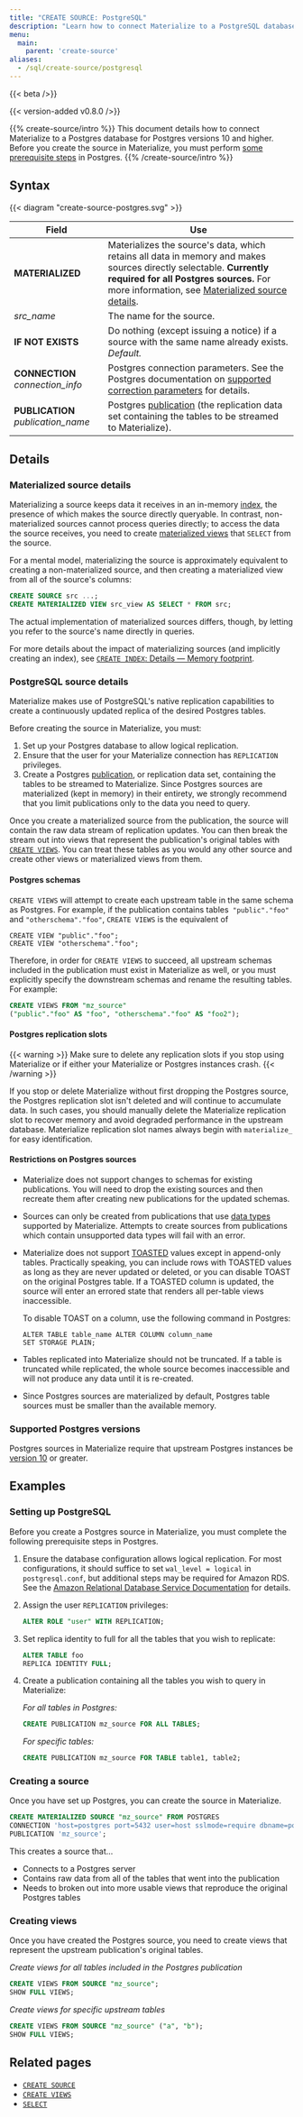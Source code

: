 ```yaml
---
title: "CREATE SOURCE: PostgreSQL"
description: "Learn how to connect Materialize to a PostgreSQL database."
menu:
  main:
    parent: 'create-source'
aliases:
  - /sql/create-source/postgresql
---
```


{{< beta />}}

{{< version-added v0.8.0 />}}

{{% create-source/intro %}}
This document details how to connect Materialize to a Postgres database for Postgres versions 10 and higher. Before you create the source in Materialize, you must perform [some prerequisite steps](#postgresql-source-details) in Postgres.
{{% /create-source/intro %}}

## Syntax

{{< diagram "create-source-postgres.svg" >}}

Field | Use
------|-----
**MATERIALIZED** | Materializes the source's data, which retains all data in memory and makes sources directly selectable. **Currently required for all Postgres sources.** For more information, see [Materialized source details](#materialized-source-details).
_src_name_  | The name for the source.
**IF NOT EXISTS**  | Do nothing (except issuing a notice) if a source with the same name already exists. _Default._
**CONNECTION** _connection_info_ | Postgres connection parameters. See the Postgres documentation on [supported correction parameters](https://www.postgresql.org/docs/current/libpq-connect.html#LIBPQ-PARAMKEYWORDS) for details.
**PUBLICATION** _publication_name_ | Postgres [publication](https://www.postgresql.org/docs/current/logical-replication-publication.html) (the replication data set containing the tables to be streamed to Materialize).

## Details

### Materialized source details

Materializing a source keeps data it receives in an in-memory
[index](/overview/api-components/#indexes), the presence of which makes the
source directly queryable. In contrast, non-materialized sources cannot process
queries directly; to access the data the source receives, you need to create
[materialized views](/sql/create-materialized-view) that `SELECT` from the
source.

For a mental model, materializing the source is approximately equivalent to
creating a non-materialized source, and then creating a materialized view from
all of the source's columns:

```sql
CREATE SOURCE src ...;
CREATE MATERIALIZED VIEW src_view AS SELECT * FROM src;
```

The actual implementation of materialized sources differs, though, by letting
you refer to the source's name directly in queries.

For more details about the impact of materializing sources (and implicitly
creating an index), see [`CREATE INDEX`: Details &mdash; Memory
footprint](/sql/create-index/#memory-footprint).

### PostgreSQL source details

Materialize makes use of PostgreSQL's native replication capabilities to create a continuously updated replica of the desired Postgres tables.

Before creating the source in Materialize, you must:

1. Set up your Postgres database to allow logical replication.
2. Ensure that the user for your Materialize connection has `REPLICATION` privileges.
3. Create a Postgres [publication](https://www.postgresql.org/docs/current/logical-replication-publication.html), or replication data set, containing the tables to be streamed to Materialize. Since Postgres sources are materialized (kept in memory) in their entirety, we strongly recommend that you limit publications only to the data you need to query.

Once you create a materialized source from the publication, the source will contain the raw data stream of replication updates. You can then break the stream out into views that represent the publication's original tables with [`CREATE VIEWS`](/sql/create-views/). You can treat these tables as you would any other source and create other views or materialized views from them.

#### Postgres schemas

`CREATE VIEWS` will attempt to create each upstream table in the same schema as Postgres. For example, if the publication contains tables` "public"."foo"` and `"otherschema"."foo"`, `CREATE VIEWS` is the equivalent of

```
CREATE VIEW "public"."foo";
CREATE VIEW "otherschema"."foo";
```

Therefore, in order for `CREATE VIEWS` to succeed, all upstream schemas included in the publication must exist in Materialize as well, or you must explicitly specify the downstream schemas and rename the resulting tables. For example:

```sql
CREATE VIEWS FROM "mz_source"
("public"."foo" AS "foo", "otherschema"."foo" AS "foo2");
```
#### Postgres replication slots

{{< warning >}}
Make sure to delete any replication slots if you stop using Materialize or if either your Materialize or Postgres instances crash.
{{< /warning >}}

If you stop or delete Materialize without first dropping the Postgres source, the Postgres replication slot isn't deleted and will continue to accumulate data. In such cases, you should manually delete the Materialize replication slot to recover memory and avoid degraded performance in the upstream database. Materialize replication slot names always begin with `materialize_` for easy identification.

#### Restrictions on Postgres sources

- Materialize does not support changes to schemas for existing publications. You will need to drop the existing sources and then recreate them after creating new publications for the updated schemas.
- Sources can only be created from publications that use [data types](/sql/types/) supported by Materialize. Attempts to create sources from publications which contain unsupported data types will fail with an error.
- Materialize does not support [TOASTED](https://www.postgresql.org/docs/current/storage-toast.html) values except in append-only tables. Practically speaking, you can include rows with TOASTED values as long as they are never updated or deleted, or you can disable TOAST on the original Postgres table. If a TOASTED column is updated, the source will enter an errored state that renders all per-table views inaccessible.

  To disable TOAST on a column, use the following command in Postgres:
  ```
  ALTER TABLE table_name ALTER COLUMN column_name
  SET STORAGE PLAIN;
  ```
  
- Tables replicated into Materialize should not be truncated. If a table is truncated while replicated, the whole source becomes inaccessible and will not produce any data until it is re-created.
- Since Postgres sources are materialized by default, Postgres table sources must be smaller than the available memory.

### Supported Postgres versions

Postgres sources in Materialize require that upstream Postgres instances be [version 10](https://www.postgresql.org/about/news/postgresql-10-released-1786/) or greater.

## Examples

### Setting up PostgreSQL

Before you create a Postgres source in Materialize, you must complete the following prerequisite steps in Postgres.

1. Ensure the database configuration allows logical replication. For most configurations, it should suffice to set `wal_level = logical` in `postgresql.conf`, but additional steps may be required for Amazon RDS. See the [Amazon Relational Database Service Documentation](https://docs.aws.amazon.com/AmazonRDS/latest/UserGuide/CHAP_PostgreSQL.html#PostgreSQL.Concepts.General.FeatureSupport.LogicalReplication) for details.

2. Assign the user `REPLICATION` privileges:
    ```sql
    ALTER ROLE "user" WITH REPLICATION;
    ```
3. Set replica identity to full for all the tables that you wish to replicate:
    ```sql
    ALTER TABLE foo
    REPLICA IDENTITY FULL;
    ```
4. Create a publication containing all the tables you wish to query in Materialize:

    *For all tables in Postgres:*
    ```sql
    CREATE PUBLICATION mz_source FOR ALL TABLES;
    ```

    *For specific tables:*
    ```sql
    CREATE PUBLICATION mz_source FOR TABLE table1, table2;
    ```

### Creating a source

Once you have set up Postgres, you can create the source in Materialize.

```sql
CREATE MATERIALIZED SOURCE "mz_source" FROM POSTGRES
CONNECTION 'host=postgres port=5432 user=host sslmode=require dbname=postgres'
PUBLICATION 'mz_source';
```

This creates a source that...

- Connects to a Postgres server
- Contains raw data from all of the tables that went into the publication
- Needs to broken out into more usable views that reproduce the original Postgres tables

### Creating views

Once you have created the Postgres source, you need to create views that represent the upstream publication's original tables.

*Create views for all tables included in the Postgres publication*

```sql
CREATE VIEWS FROM SOURCE "mz_source";
SHOW FULL VIEWS;
```

*Create views for specific upstream tables*

```sql
CREATE VIEWS FROM SOURCE "mz_source" ("a", "b");
SHOW FULL VIEWS;
```
## Related pages

- [`CREATE SOURCE`](../)
- [`CREATE VIEWS`](../../create-views)
- [`SELECT`](../../select)
